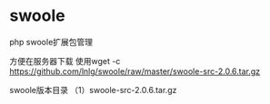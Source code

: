 # swoole
php swoole扩展包管理

方便在服务器下载 使用wget -c https://github.com/lnlg/swoole/raw/master/swoole-src-2.0.6.tar.gz

swoole版本目录
（1）swoole-src-2.0.6.tar.gz
